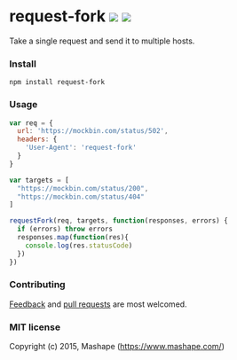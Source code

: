 # request-fork ![](https://img.shields.io/wercker/ci/552f51d259f9ea486f001bd0.svg) ![](https://img.shields.io/npm/l/request-fork.svg)

Take a single request and send it to multiple hosts.

### Install

```shell
npm install request-fork
```

### Usage

```js
var req = {
  url: 'https://mockbin.com/status/502',
  headers: {
    'User-Agent': 'request-fork'
  }
}

var targets = [
  "https://mockbin.com/status/200",
  "https://mockbin.com/status/404"
]

requestFork(req, targets, function(responses, errors) {
  if (errors) throw errors
  responses.map(function(res){
    console.log(res.statusCode)
  })
})
```

### Contributing

[Feedback](https://github.com/Mashape/harplayer/issues) and [pull requests](https://github.com/Mashape/harplayer/pulls) are most welcomed. 

### MIT license

Copyright (c) 2015, Mashape (https://www.mashape.com/)
